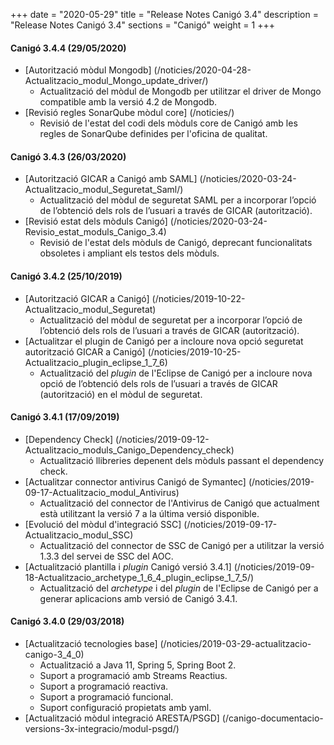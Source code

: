 +++
date        = "2020-05-29"
title       = "Release Notes Canigó 3.4"
description = "Release Notes Canigó 3.4"
sections    = "Canigó"
weight      = 1
+++

#### Canigó 3.4.4 (29/05/2020)
- [Autorització mòdul Mongodb] (/noticies/2020-04-28-Actualitzacio_modul_Mongo_update_driver/)
	- Actualització del mòdul de Mongodb per utilitzar el driver de Mongo compatible amb la versió 4.2 de Mongodb.
- [Revisió regles SonarQube mòdul core] (/noticies/)
	- Revisió de l'estat del codi dels mòduls core de Canigó amb les regles de SonarQube definides per l'oficina de qualitat.
  
#### Canigó 3.4.3 (26/03/2020)
- [Autorització GICAR a Canigó amb SAML] (/noticies/2020-03-24-Actualitzacio_modul_Seguretat_Saml/)
	- Actualització del mòdul de seguretat SAML per a incorporar l’opció de l’obtenció dels rols de l’usuari a través de GICAR (autorització).
- [Revisió estat dels mòduls Canigó] (/noticies/2020-03-24-Revisio_estat_moduls_Canigo_3.4)
	- Revisió de l'estat dels mòduls de Canigó, deprecant funcionalitats obsoletes i ampliant els testos dels mòduls.

#### Canigó 3.4.2 (25/10/2019)

- [Autorització GICAR a Canigó] (/noticies/2019-10-22-Actualitzacio_modul_Seguretat)
	- Actualització del mòdul de seguretat per a incorporar l’opció de l’obtenció dels rols de l’usuari a través de GICAR (autorització).
- [Actualitzar el plugin de Canigó per a incloure nova opció seguretat autorització GICAR a Canigó] (/noticies/2019-10-25-Actualitzacio_plugin_eclipse_1_7_6)
	- Actualització del _plugin_ de l'Eclipse de Canigó per a incloure nova opció de l’obtenció dels rols de l’usuari a través de GICAR (autorització) en el mòdul de seguretat.

#### Canigó 3.4.1 (17/09/2019)

- [Dependency Check] (/noticies/2019-09-12-Actualitzacio_moduls_Canigo_Dependency_check)
	- Actualització llibreries depenent dels mòduls passant el dependency check.
- [Actualitzar connector antivirus Canigó de Symantec] (/noticies/2019-09-17-Actualitzacio_modul_Antivirus)
	- Actualització del connector de l'Antivirus de Canigó que actualment està utilitzant la versió 7 a la última versió disponible.
- [Evolució del mòdul d'integració SSC] (/noticies/2019-09-17-Actualitzacio_modul_SSC)
	- Actualització del connector de SSC de Canigó per a utilitzar la versió 1.3.3 del servei de SSC del AOC.
- [Actualització plantilla i _plugin_ Canigó versió 3.4.1] (/noticies/2019-09-18-Actualitzacio_archetype_1_6_4_plugin_eclipse_1_7_5/)
	- Actualització del _archetype_ i del _plugin_ de l'Eclipse de Canigó per a generar aplicacions amb versió de Canigó 3.4.1.


#### Canigó 3.4.0 (29/03/2018)

- [Actualització tecnologies base] (/noticies/2019-03-29-actualitzacio-canigo-3_4_0)
	- Actualització a Java 11, Spring 5, Spring Boot 2.
	- Suport a programació amb Streams Reactius.
	- Suport a programació reactiva.
	- Suport a programació funcional.
	- Suport configuració propietats amb yaml.		
- [Actualització mòdul integració ARESTA/PSGD] (/canigo-documentacio-versions-3x-integracio/modul-psgd/)
